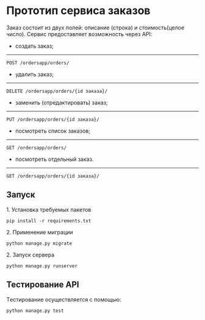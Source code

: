 Прототип сервиса заказов
=====================
Заказ состоит из двух полей: описание (строка) и стоимость(целое число).
Сервис предоставляет возможность через API:
- создать заказ;
***
    POST /ordersapp/orders/
- удалить заказ;
***
    DELETE /ordersapp/orders/{id заказа}/
- заменить (отредактировать) заказ; 
***
    PUT /ordersapp/orders/{id заказа}/
- посмотреть список заказов;
***
    GET /ordersapp/orders/
- посмотреть отдельный заказ.
***
    GET /ordersapp/orders/{id заказа}/

Запуск
-----------------------------------
1\.  Установка требуемых пакетов

    pip install -r requirements.txt
    
2\. Применение миграции

    python manage.py migrate
    
2\. 3апуск сервера

    python manage.py runserver
    

Тестирование API
-----------------------------------
Tестирование осуществляется с помощью:

    python manage.py test